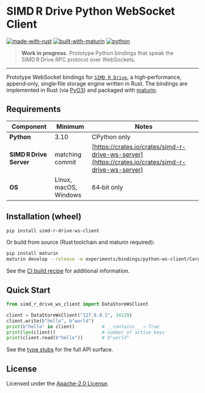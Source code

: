 # SIMD R Drive Python WebSocket Client

[![made-with-rust](https://img.shields.io/badge/Made%20with-Rust-black?logo=Rust)](https://www.rust-lang.org)
[![built-with-maturin](https://img.shields.io/badge/Built%20with-maturin-orange)](https://github.com/PyO3/maturin)
[![python](https://img.shields.io/badge/Python-3.10%2B-blue?logo=python)](https://www.python.org)

> **Work in progress.** Prototype Python bindings that speak the
> SIMD R Drive RPC protocol over WebSockets.

---

Prototype WebSocket bindings for [`SIMD R Drive`](https://crates.io/crates/simd-r-drive),
a high‑performance, append‑only, single‑file storage engine written in Rust.
The bindings are implemented in Rust (via [PyO3](https://github.com/PyO3/pyo3)) and packaged with
[maturin](https://github.com/PyO3/maturin).

## Requirements

| Component               | Minimum               | Notes                                                                                              |
| ----------------------- | --------------------- | -------------------------------------------------------------------------------------------------- |
| **Python**              | 3.10                  | CPython only                                                                                       |
| **SIMD R Drive Server** | matching commit       | [https://crates.io/crates/simd-r-drive-ws-server](https://crates.io/crates/simd-r-drive-ws-server) |
| **OS**                  | Linux, macOS, Windows | 64‑bit only                                                                                        |

## Installation (wheel)

```bash
pip install simd-r-drive-ws-client
```

Or build from source (Rust toolchain and maturin required):

```bash
pip install maturin
maturin develop --release -m experiments/bindings/python-ws-client/Cargo.toml
```

See the [CI build recipe](https://github.com/jzombie/rust-simd-r-drive/blob/main/.github/workflows/python-net-release.yml) for additional information.

## Quick Start

```python
from simd_r_drive_ws_client import DataStoreWsClient

client = DataStoreWsClient("127.0.0.1", 34129)
client.write(b"hello", b"world")
print(b"hello" in client)          # __contains__ → True
print(len(client))                 # number of active keys
print(client.read(b"hello"))       # b"world"
```

See the [type stubs](https://github.com/jzombie/rust-simd-r-drive/blob/main/experiments/bindings/python-ws-client/simd_r_drive_ws_client/simd_r_drive_ws_client.pyi)
for the full API surface.


## License

Licensed under the [Apache-2.0 License](https://github.com/jzombie/rust-simd-r-drive/blob/main/experiments/bindings/python-ws-client/LICENSE).
